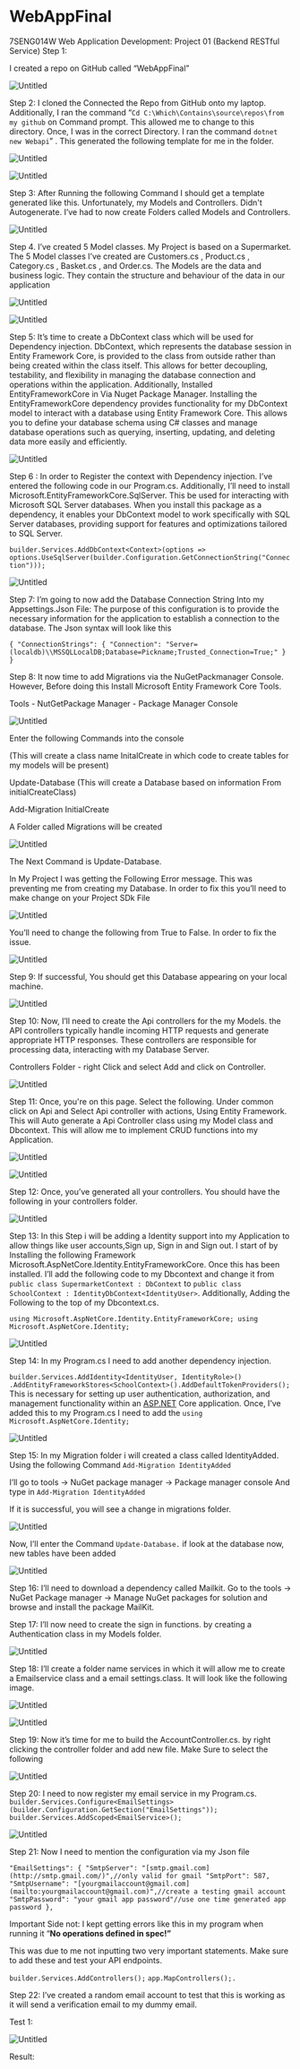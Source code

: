# WebAppFinal
7SENG014W Web Application Development: Project 01 (Backend RESTful Service)
Step 1:

I created a repo on GitHub called “WebAppFinal”

![Untitled](https://prod-files-secure.s3.us-west-2.amazonaws.com/67183c3d-d89e-445d-9296-53954172b59d/e88e30a3-fee3-44f0-999b-1ab7d0dd6bf0/Untitled.png)

Step 2: I cloned the Connected the Repo from GitHub onto my laptop. Additionally, I ran the command “`Cd C:\Which\Contains\source\repos\from my github` on Command prompt. This allowed me to change to this directory. Once, I was in the correct Directory. I ran the command  `dotnet  new Webapi`” . This generated the following  template for me in the folder. 
 

![Untitled](https://prod-files-secure.s3.us-west-2.amazonaws.com/67183c3d-d89e-445d-9296-53954172b59d/3103e745-3a3a-4ea8-a53c-07e0cd4f44a2/Untitled.png)

![Untitled](https://prod-files-secure.s3.us-west-2.amazonaws.com/67183c3d-d89e-445d-9296-53954172b59d/bf6ea52f-20c8-4f1b-a700-82e6711b9bb1/Untitled.png)

Step 3: After Running the following Command I should get a template generated like this. Unfortunately, my Models and Controllers. Didn't Autogenerate. I’ve had to now create Folders called Models and Controllers. 

![Untitled](https://prod-files-secure.s3.us-west-2.amazonaws.com/67183c3d-d89e-445d-9296-53954172b59d/da8b1d0e-915f-4e85-ace2-b34a6ed1dc34/Untitled.png)

Step 4. I’ve created 5 Model classes. My Project is based on a Supermarket. The 5 Model classes I’ve created are Customers.cs , Product.cs , Category.cs , Basket.cs , and Order.cs. The Models are the data and business logic. They contain the structure  and behaviour of the data in our application  

![Untitled](https://prod-files-secure.s3.us-west-2.amazonaws.com/67183c3d-d89e-445d-9296-53954172b59d/fe0ea35c-7e3e-4122-be50-e507e3a22beb/Untitled.png)

![Untitled](https://prod-files-secure.s3.us-west-2.amazonaws.com/67183c3d-d89e-445d-9296-53954172b59d/8d0453bb-71ce-4f21-84d3-ee54893bebe2/Untitled.png)

Step 5: It’s time to create a DbContext class which will be used for Dependency injection. DbContext, which represents the database session in Entity Framework Core, is provided to the class from outside rather than being created within the class itself. This allows for better decoupling, testability, and flexibility in managing the database connection and operations within the application.  Additionally, Installed EntityFrameworkCore in Via Nuget Package Manager.  Installing the EntityFrameworkCore dependency provides functionality for my DbContext model to interact with a database using Entity Framework Core. This allows you to define your database schema using C# classes and manage database operations such as querying, inserting, updating, and deleting data more easily and efficiently.

![Untitled](https://prod-files-secure.s3.us-west-2.amazonaws.com/67183c3d-d89e-445d-9296-53954172b59d/9d868498-93d3-4d73-8299-99fe4ff7385a/Untitled.png)

Step 6 : In order to Register the context with Dependency injection. I’ve entered the following code in our Program.cs. Additionally, I’ll need to install Microsoft.EntityFrameworkCore.SqlServer. This be used for  interacting with Microsoft SQL Server databases. When you install this package as a dependency, it enables your DbContext model to work specifically with SQL Server databases, providing support for features and optimizations tailored to SQL Server. 

`builder.Services.AddDbContext<Context>(options =>
options.UseSqlServer(builder.Configuration.GetConnectionString("Connection")));`

![Untitled](https://prod-files-secure.s3.us-west-2.amazonaws.com/67183c3d-d89e-445d-9296-53954172b59d/2edd0a50-8941-4674-a56d-0408f22607ca/Untitled.png)

Step 7: I’m going to now add the Database Connection String Into my Appsettings.Json File: The purpose of this configuration is to provide the necessary information for the application to establish a connection to the database.  The Json syntax will look like this 

`{
"ConnectionStrings": {
"Connection": "Server=(localdb)\\MSSQLLocalDB;Database=Pickname;Trusted_Connection=True;"
}
}`

Step 8: It now time to add Migrations via the NuGetPackmanager Console.  However, Before doing this Install Microsoft Entity Framework Core Tools.

 Tools - NutGetPackage Manager - Package Manager Console 

![Untitled](https://prod-files-secure.s3.us-west-2.amazonaws.com/67183c3d-d89e-445d-9296-53954172b59d/edc5a2e3-13ee-4177-8925-e6ec5b8af27e/Untitled.png)

Enter the following Commands into the console 

(This will create a class name InitalCreate in which code to create tables for my models will be present)

Update-Database
(This will create a Database based on information From initialCreateClass) 

Add-Migration InitialCreate

A Folder called Migrations will be created 

![Untitled](https://prod-files-secure.s3.us-west-2.amazonaws.com/67183c3d-d89e-445d-9296-53954172b59d/44e7f0ce-ad83-4d5e-a7a1-f5cd4170170f/Untitled.png)

The Next Command is Update-Database. 

In My Project I was getting the Following Error message. This was preventing me from creating my Database. In order to fix this you’ll need to make change on your Project SDk File

![Untitled](https://prod-files-secure.s3.us-west-2.amazonaws.com/67183c3d-d89e-445d-9296-53954172b59d/f6a621ed-7526-405f-ba23-a981ca0e8199/Untitled.png)

You’ll need to change the following from True to False. In order to fix the issue. 

![Untitled](https://prod-files-secure.s3.us-west-2.amazonaws.com/67183c3d-d89e-445d-9296-53954172b59d/b2743474-c982-46a7-bf31-eed117af79d9/Untitled.png)

Step 9: If successful, You should get this Database appearing on your local machine.

![Untitled](https://prod-files-secure.s3.us-west-2.amazonaws.com/67183c3d-d89e-445d-9296-53954172b59d/5c20fd8c-ba33-4864-abb9-924c19d1576b/Untitled.png)

Step 10: Now, I’ll need to create the Api controllers for the my Models. the API controllers typically handle incoming HTTP requests and generate appropriate HTTP responses. These controllers are responsible for processing data, interacting with my Database Server. 

  Controllers Folder - right Click and select Add  and click on Controller.

![Untitled](https://prod-files-secure.s3.us-west-2.amazonaws.com/67183c3d-d89e-445d-9296-53954172b59d/68de96df-1c76-431c-804c-bea3e0303465/Untitled.png)

Step 11: Once, you're on this page. Select the following. Under common click on Api and Select Api controller with actions, Using Entity Framework. This will Auto generate a Api Controller class using my Model class and Dbcontext. This will allow me to implement CRUD functions into my Application. 

![Untitled](https://prod-files-secure.s3.us-west-2.amazonaws.com/67183c3d-d89e-445d-9296-53954172b59d/5f3c9fed-5781-4631-b886-356358f9518c/Untitled.png)

![Untitled](https://prod-files-secure.s3.us-west-2.amazonaws.com/67183c3d-d89e-445d-9296-53954172b59d/4b9904db-faf3-4e06-a3d3-73151ed772c2/Untitled.png)

Step 12: Once, you’ve generated all your controllers. You should have the following in your controllers folder. 

![Untitled](https://prod-files-secure.s3.us-west-2.amazonaws.com/67183c3d-d89e-445d-9296-53954172b59d/34d50901-4998-461a-bce3-01a77b1851a7/Untitled.png)

Step 13: In this Step i will be adding a Identity support into my Application to allow things like user accounts,Sign up, Sign in and Sign out. I start of by Installing the following Framework Microsoft.AspNetCore.Identity.EntityFrameworkCore. Once this has been installed. I’ll add the following code to my Dbcontext and change it from `public class SupermarketContext : DbContext`  to `public class SchoolContext : IdentityDbContext<IdentityUser>`. Additionally, Adding the Following to the top of my Dbcontext.cs. 

`using Microsoft.AspNetCore.Identity.EntityFrameworkCore;
using Microsoft.AspNetCore.Identity;`

![Untitled](https://prod-files-secure.s3.us-west-2.amazonaws.com/67183c3d-d89e-445d-9296-53954172b59d/c6795169-6ea0-4f85-89b4-daada34f5191/Untitled.png)

Step 14: In my Program.cs I need to add another dependency injection. 

`builder.Services.AddIdentity<IdentityUser, IdentityRole>()
.AddEntityFrameworkStores<SchoolContext>().AddDefaultTokenProviders();`
This is necessary for setting up user authentication, authorization, and management functionality within an [ASP.NET](http://asp.net/) Core application. Once, I’ve added this to my Program.cs I need to add the `using Microsoft.AspNetCore.Identity;`   

![Untitled](https://prod-files-secure.s3.us-west-2.amazonaws.com/67183c3d-d89e-445d-9296-53954172b59d/a1be4339-dd7f-4da0-9a6e-b9101465b3ea/Untitled.png)

Step 15: In my Migration folder i will created a class  called IdentityAdded. Using the following Command `Add-Migration IdentityAdded`  

I’ll go to tools -> NuGet package manager -> Package manager console
And type in `Add-Migration IdentityAdded`  

If it is successful, you will see a change in migrations
folder.

![Untitled](https://prod-files-secure.s3.us-west-2.amazonaws.com/67183c3d-d89e-445d-9296-53954172b59d/ebe10bfe-5fb0-4e02-ab58-e4cafecf13f5/Untitled.png)

  
Now, I’ll enter the Command `Update-Database.`  if look at the database now, new tables have been added

![Untitled](https://prod-files-secure.s3.us-west-2.amazonaws.com/67183c3d-d89e-445d-9296-53954172b59d/39db2c0f-80fd-43cd-9361-ec7cdfc0d3a0/Untitled.png)

Step 16:  I’ll need to download a dependency called Mailkit.  Go to the tools -> NuGet Package manager -> Manage NuGet packages for solution and browse and install the package MailKit. 

Step 17: I’ll now need to create the sign in functions. by creating a Authentication class in my Models folder. 

![Untitled](https://prod-files-secure.s3.us-west-2.amazonaws.com/67183c3d-d89e-445d-9296-53954172b59d/a72e5cb4-20a3-4aed-89b7-2351ab2a2100/Untitled.png)

Step 18: I’ll create a folder name services in which it will allow me to create a Emailservice class and a email settings.class. It will look like the following image. 

![Untitled](https://prod-files-secure.s3.us-west-2.amazonaws.com/67183c3d-d89e-445d-9296-53954172b59d/9586671c-c507-4cc5-bdd1-516f45bf8509/Untitled.png)

![Untitled](https://prod-files-secure.s3.us-west-2.amazonaws.com/67183c3d-d89e-445d-9296-53954172b59d/c10a97de-c981-4405-b593-c25442373536/Untitled.png)

Step 19: Now it’s time for me to build the AccountController.cs.  by right clicking the controller folder and add new file. Make Sure to select the following 

![Untitled](https://prod-files-secure.s3.us-west-2.amazonaws.com/67183c3d-d89e-445d-9296-53954172b59d/364995e3-4959-4611-b64f-3858a41d6e85/Untitled.png)

Step 20:  I need to now register my email service in my Program.cs.
`builder.Services.Configure<EmailSettings>(builder.Configuration.GetSection("EmailSettings"));
builder.Services.AddScoped<EmailService>();`

![Untitled](https://prod-files-secure.s3.us-west-2.amazonaws.com/67183c3d-d89e-445d-9296-53954172b59d/0bb39655-6496-4f21-8959-f205e5430d47/Untitled.png)

Step 21: Now I need to mention the configuration via my Json file 

`"EmailSettings": {
"SmtpServer": "[smtp.gmail.com](http://smtp.gmail.com/)",//only valid for gmail
"SmtpPort": 587,
"SmtpUsername": "[yourgmailaccount@gmail.com](mailto:yourgmailaccount@gmail.com)",//create a testing gmail account
"SmtpPassword": "your gmail app password"//use one time generated app password
},`

Important Side not: I kept getting errors like this in my program when running it “**No operations defined in spec!”**   

This  was due to me not inputting two very important statements. Make sure to add these and test your API endpoints. 

`builder.Services.AddControllers();`   `app.MapControllers();.`

Step 22:  I’ve created a random email account to test that this is working as it will send a verification email to my dummy email. 

Test 1: 

![Untitled](https://prod-files-secure.s3.us-west-2.amazonaws.com/67183c3d-d89e-445d-9296-53954172b59d/63594800-e386-4d5d-8437-70229f29c346/Untitled.png)

Result:

